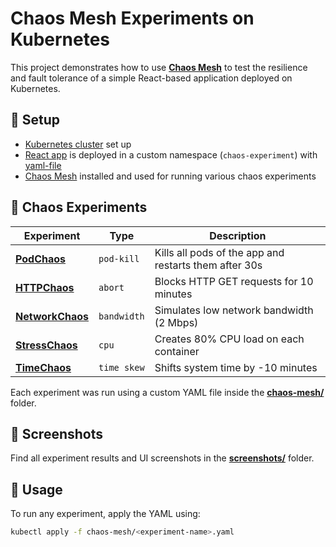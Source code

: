 # Chaos Mesh Experiments on Kubernetes

This project demonstrates how to use **[Chaos Mesh](https://chaos-mesh.org/)** to test the resilience and fault tolerance of a simple React-based application deployed on Kubernetes.

## 🔧 Setup

- [Kubernetes cluster](https://kubernetes.io/docs/tasks/tools/) set up
- [React app](./react-app/) is deployed in a custom namespace (`chaos-experiment`) with [yaml-file](./deployment-manifest/app.yaml)
- [Chaos Mesh](https://chaos-mesh.org/docs/quick-start/) installed and used for running various chaos experiments

## 🧪 Chaos Experiments

| Experiment     | Type         | Description |
|----------------|--------------|-------------|
| **[PodChaos](./chaos-mesh/podchaos.yaml)**   | `pod-kill`   | Kills all pods of the app and restarts them after 30s |
| **[HTTPChaos](./chaos-mesh/http-chaos.yaml)**  | `abort`      | Blocks HTTP GET requests for 10 minutes |
| **[NetworkChaos](./chaos-mesh/network-chaos.yaml)** | `bandwidth` | Simulates low network bandwidth (2 Mbps) |
| **[StressChaos](./chaos-mesh/stress-chaos.yaml)** | `cpu`        | Creates 80% CPU load on each container |
| **[TimeChaos](./chaos-mesh/time-chaos.yaml)**  | `time skew`  | Shifts system time by -10 minutes |

Each experiment was run using a custom YAML file inside the **[chaos-mesh/](./chaos-mesh/)** folder.

## 📸 Screenshots

Find all experiment results and UI screenshots in the **[screenshots/](./screenshots/)** folder.

## 🚀 Usage

To run any experiment, apply the YAML using:

```bash
kubectl apply -f chaos-mesh/<experiment-name>.yaml

